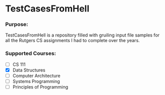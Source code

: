 # TestCasesFromHell

### Purpose:
TestCasesFromHell is a repository filled with gruiling input file samples for all the Rutgers CS assignments I had to complete over the years. 

### Supported Courses: 
- [ ] CS 111
- [x] Data Structures
- [ ] Computer Architecture
- [ ] Systems Programming
- [ ] Principles of Programming  
